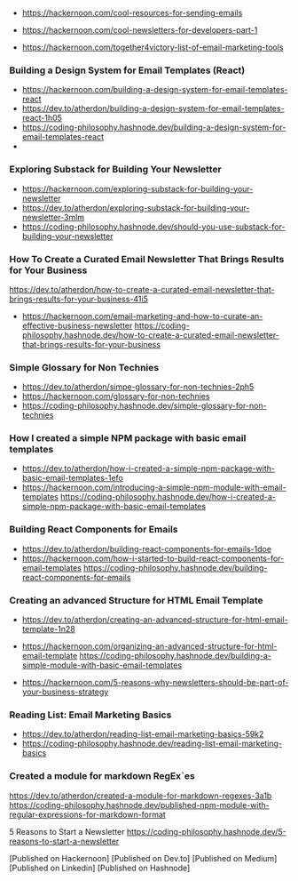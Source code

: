 


- https://hackernoon.com/cool-resources-for-sending-emails

- https://hackernoon.com/cool-newsletters-for-developers-part-1

- https://hackernoon.com/together4victory-list-of-email-marketing-tools

### Building a Design System for Email Templates (React)
- https://hackernoon.com/building-a-design-system-for-email-templates-react
- https://dev.to/atherdon/building-a-design-system-for-email-templates-react-1h05
- https://coding-philosophy.hashnode.dev/building-a-design-system-for-email-templates-react
- 

### Exploring Substack for Building Your Newsletter
- https://hackernoon.com/exploring-substack-for-building-your-newsletter
- https://dev.to/atherdon/exploring-substack-for-building-your-newsletter-3mlm
- https://coding-philosophy.hashnode.dev/should-you-use-substack-for-building-your-newsletter

### How To Create a Curated Email Newsletter That Brings Results for Your Business
https://dev.to/atherdon/how-to-create-a-curated-email-newsletter-that-brings-results-for-your-business-41i5
- https://hackernoon.com/email-marketing-and-how-to-curate-an-effective-business-newsletter
https://coding-philosophy.hashnode.dev/how-to-create-a-curated-email-newsletter-that-brings-results-for-your-business


### Simple Glossary for Non Technies
- https://dev.to/atherdon/simpe-glossary-for-non-technies-2ph5
- https://hackernoon.com/glossary-for-non-technies
- https://coding-philosophy.hashnode.dev/simple-glossary-for-non-technies

### How I created a simple NPM package with basic email templates
- https://dev.to/atherdon/how-i-created-a-simple-npm-package-with-basic-email-templates-1efo
- https://hackernoon.com/introducing-a-simple-npm-module-with-email-templates
https://coding-philosophy.hashnode.dev/how-i-created-a-simple-npm-package-with-basic-email-templates

### Building React Components for Emails
- https://dev.to/atherdon/building-react-components-for-emails-1doe
- https://hackernoon.com/how-i-started-to-build-react-components-for-email-templates
https://coding-philosophy.hashnode.dev/building-react-components-for-emails


### Creating an advanced Structure for HTML Email Template
- https://dev.to/atherdon/creating-an-advanced-structure-for-html-email-template-1n28
- https://hackernoon.com/organizing-an-advanced-structure-for-html-email-template
https://coding-philosophy.hashnode.dev/building-a-simple-module-with-basic-email-templates


- https://hackernoon.com/5-reasons-why-newsletters-should-be-part-of-your-business-strategy


### Reading List: Email Marketing Basics
- https://dev.to/atherdon/reading-list-email-marketing-basics-59k2
- https://coding-philosophy.hashnode.dev/reading-list-email-marketing-basics

### Created a module for markdown RegEx`es
https://dev.to/atherdon/created-a-module-for-markdown-regexes-3a1b
https://coding-philosophy.hashnode.dev/published-npm-module-with-regular-expressions-for-markdown-format


5 Reasons to Start a Newsletter
https://coding-philosophy.hashnode.dev/5-reasons-to-start-a-newsletter


[Published on Hackernoon]
[Published on Dev.to]
[Published on Medium]
[Published on Linkedin]
[Published on Hashnode]


